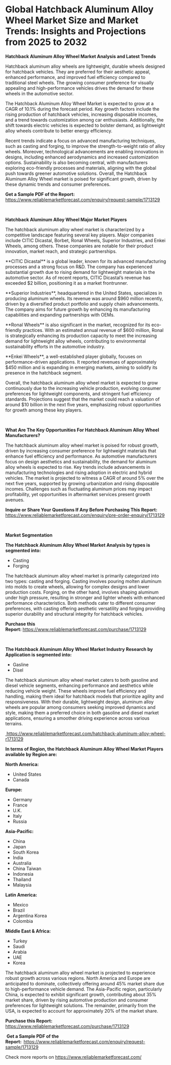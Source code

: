 <p><h1>Global Hatchback Aluminum Alloy Wheel Market Size and Market Trends: Insights and Projections from 2025 to 2032</h1></p><p><strong>Hatchback Aluminum Alloy Wheel Market Analysis and Latest Trends</strong></p>
<p><p>Hatchback aluminum alloy wheels are lightweight, durable wheels designed for hatchback vehicles. They are preferred for their aesthetic appeal, enhanced performance, and improved fuel efficiency compared to traditional steel wheels. The growing consumer preference for visually appealing and high-performance vehicles drives the demand for these wheels in the automotive sector.</p><p>The Hatchback Aluminum Alloy Wheel Market is expected to grow at a CAGR of 10.1% during the forecast period. Key growth factors include the rising production of hatchback vehicles, increasing disposable incomes, and a trend towards customization among car enthusiasts. Additionally, the shift towards electric vehicles is expected to bolster demand, as lightweight alloy wheels contribute to better energy efficiency.</p><p>Recent trends indicate a focus on advanced manufacturing techniques, such as casting and forging, to improve the strength-to-weight ratio of alloy wheels. Moreover, technological advancements are enabling innovations in designs, including enhanced aerodynamics and increased customization options. Sustainability is also becoming central, with manufacturers exploring eco-friendly processes and materials, aligning with the global push towards greener automotive solutions. Overall, the Hatchback Aluminum Alloy Wheel market is poised for significant growth, driven by these dynamic trends and consumer preferences.</p></p>
<p><strong>Get a Sample PDF of the Report:&nbsp;</strong> <a href="https://www.reliablemarketforecast.com/enquiry/request-sample/1713129?utm_campaign=3176&utm_medium=2&utm_source=Github&utm_content=ia&utm_term=28032025&utm_id=hatchback-aluminum-alloy-wheel">https://www.reliablemarketforecast.com/enquiry/request-sample/1713129</a></p>
<p>&nbsp;</p>
<p><strong>Hatchback Aluminum Alloy Wheel Major Market Players</strong></p>
<p><p>The hatchback aluminum alloy wheel market is characterized by a competitive landscape featuring several key players. Major companies include CITIC Dicastal, Borbet, Ronal Wheels, Superior Industries, and Enkei Wheels, among others. These companies are notable for their product innovation, market reach, and strategic partnerships.</p><p>**CITIC Dicastal** is a global leader, known for its advanced manufacturing processes and a strong focus on R&D. The company has experienced substantial growth due to rising demand for lightweight materials in the automotive sector. As of recent reports, CITIC Dicastal’s revenue has exceeded $2 billion, positioning it as a market frontrunner.</p><p>**Superior Industries**, headquartered in the United States, specializes in producing aluminum wheels. Its revenue was around $960 million recently, driven by a diversified product portfolio and supply chain advancements. The company aims for future growth by enhancing its manufacturing capabilities and expanding partnerships with OEMs.</p><p>**Ronal Wheels** is also significant in the market, recognized for its eco-friendly practices. With an estimated annual revenue of $600 million, Ronal is strategically enhancing its production capacity to meet the increasing demand for lightweight alloy wheels, contributing to environmental sustainability efforts in the automotive industry.</p><p>**Enkei Wheels**, a well-established player globally, focuses on performance-driven applications. It reported revenues of approximately $450 million and is expanding in emerging markets, aiming to solidify its presence in the hatchback segment.</p><p>Overall, the hatchback aluminum alloy wheel market is expected to grow continuously due to the increasing vehicle production, evolving consumer preferences for lightweight components, and stringent fuel efficiency standards. Projections suggest that the market could reach a valuation of around $10 billion in the next five years, emphasizing robust opportunities for growth among these key players.</p></p>
<p>&nbsp;</p>
<p><strong>What Are The Key Opportunities For Hatchback Aluminum Alloy Wheel Manufacturers?</strong></p>
<p><p>The hatchback aluminum alloy wheel market is poised for robust growth, driven by increasing consumer preference for lightweight materials that enhance fuel efficiency and performance. As automotive manufacturers focus on design aesthetics and sustainability, the demand for aluminum alloy wheels is expected to rise. Key trends include advancements in manufacturing technologies and rising adoption in electric and hybrid vehicles. The market is projected to witness a CAGR of around 5% over the next five years, supported by growing urbanization and rising disposable incomes. Challenges such as fluctuating aluminum prices may impact profitability, yet opportunities in aftermarket services present growth avenues.</p></p>
<p><strong>Inquire or Share Your Questions If Any Before Purchasing This Report:</strong> <a href="https://www.reliablemarketforecast.com/enquiry/pre-order-enquiry/1713129?utm_campaign=3176&utm_medium=2&utm_source=Github&utm_content=ia&utm_term=28032025&utm_id=hatchback-aluminum-alloy-wheel">https://www.reliablemarketforecast.com/enquiry/pre-order-enquiry/1713129</a></p>
<p>&nbsp;</p>
<p><strong>Market Segmentation</strong></p>
<p><strong>The Hatchback Aluminum Alloy Wheel Market Analysis by types is segmented into:</strong></p>
<p><ul><li>Casting</li><li>Forging</li></ul></p>
<p><p>The hatchback aluminum alloy wheel market is primarily categorized into two types: casting and forging. Casting involves pouring molten aluminum into molds to create wheels, allowing for complex designs and lower production costs. Forging, on the other hand, involves shaping aluminum under high pressure, resulting in stronger and lighter wheels with enhanced performance characteristics. Both methods cater to different consumer preferences, with casting offering aesthetic versatility and forging providing superior durability and structural integrity for hatchback vehicles.</p></p>
<p><strong>Purchase this Report:&nbsp;</strong><a href="https://www.reliablemarketforecast.com/purchase/1713129?utm_campaign=3176&utm_medium=2&utm_source=Github&utm_content=ia&utm_term=28032025&utm_id=hatchback-aluminum-alloy-wheel">https://www.reliablemarketforecast.com/purchase/1713129</a></p>
<p>&nbsp;</p>
<p><strong>The Hatchback Aluminum Alloy Wheel Market Industry Research by Application is segmented into:</strong></p>
<p><ul><li>Gasline</li><li>Disel</li></ul></p>
<p><p>The hatchback aluminum alloy wheel market caters to both gasoline and diesel vehicle segments, enhancing performance and aesthetics while reducing vehicle weight. These wheels improve fuel efficiency and handling, making them ideal for hatchback models that prioritize agility and responsiveness. With their durable, lightweight design, aluminum alloy wheels are popular among consumers seeking improved dynamics and style, making them a preferred choice in both gasoline and diesel market applications, ensuring a smoother driving experience across various terrains.</p></p>
<p><a href="https://www.reliablemarketforecast.com/hatchback-aluminum-alloy-wheel-r1713129?utm_campaign=3176&utm_medium=2&utm_source=Github&utm_content=ia&utm_term=28032025&utm_id=hatchback-aluminum-alloy-wheel">&nbsp;https://www.reliablemarketforecast.com/hatchback-aluminum-alloy-wheel-r1713129</a></p>
<p><strong>In terms of Region, the Hatchback Aluminum Alloy Wheel Market Players available by Region are:</strong></p>
<p>
    <p> <strong> North America: </strong>
        <ul>
            <li>United States</li>
            <li>Canada</li>
        </ul>
        </p> 
    <p> <strong> Europe: </strong>
        <ul>
            <li>Germany</li>
            <li>France</li>
            <li>U.K.</li>
            <li>Italy</li>
            <li>Russia</li>
        </ul>
        </p> 
    <p> <strong> Asia-Pacific: </strong>
        <ul>
            <li>China</li>
            <li>Japan</li>
            <li>South Korea</li>
            <li>India</li>
            <li>Australia</li>
            <li>China Taiwan</li>
            <li>Indonesia</li>
            <li>Thailand</li>
            <li>Malaysia</li>
        </ul>
        </p> 
    <p> <strong> Latin America: </strong>
        <ul>
            <li>Mexico</li>
            <li>Brazil</li>
            <li>Argentina Korea</li>
            <li>Colombia</li>
        </ul>
        </p> 
    <p> <strong> Middle East & Africa: </strong>
        <ul>
            <li>Turkey</li>
            <li>Saudi</li>
            <li>Arabia</li>
            <li>UAE</li>
            <li>Korea</li>
        </ul>
    </p>
    </p>
<p><p>The hatchback aluminum alloy wheel market is projected to experience robust growth across various regions. North America and Europe are anticipated to dominate, collectively offering around 45% market share due to high-performance vehicle demand. The Asia-Pacific region, particularly China, is expected to exhibit significant growth, contributing about 35% market share, driven by rising automotive production and consumer preferences for lightweight solutions. The remainder, primarily from the USA, is expected to account for approximately 20% of the market share.</p></p>
<p><strong>Purchase this Report: </strong><a href="https://www.reliablemarketforecast.com/purchase/1713129?utm_campaign=3176&utm_medium=2&utm_source=Github&utm_content=ia&utm_term=28032025&utm_id=hatchback-aluminum-alloy-wheel">https://www.reliablemarketforecast.com/purchase/1713129</a></p>
<p>&nbsp;<strong>Get a Sample PDF of the Report:&nbsp;&nbsp;</strong><a href="https://www.reliablemarketforecast.com/enquiry/request-sample/1713129?utm_campaign=3176&utm_medium=2&utm_source=Github&utm_content=ia&utm_term=28032025&utm_id=hatchback-aluminum-alloy-wheel">https://www.reliablemarketforecast.com/enquiry/request-sample/1713129</a></p>
<p><strong></strong></p>
<p>Check more reports on <a href="https://www.reliablemarketforecast.com/?utm_campaign=3176&utm_medium=2&utm_source=Github&utm_content=ia&utm_term=28032025&utm_id=hatchback-aluminum-alloy-wheel">https://www.reliablemarketforecast.com/</a></p>